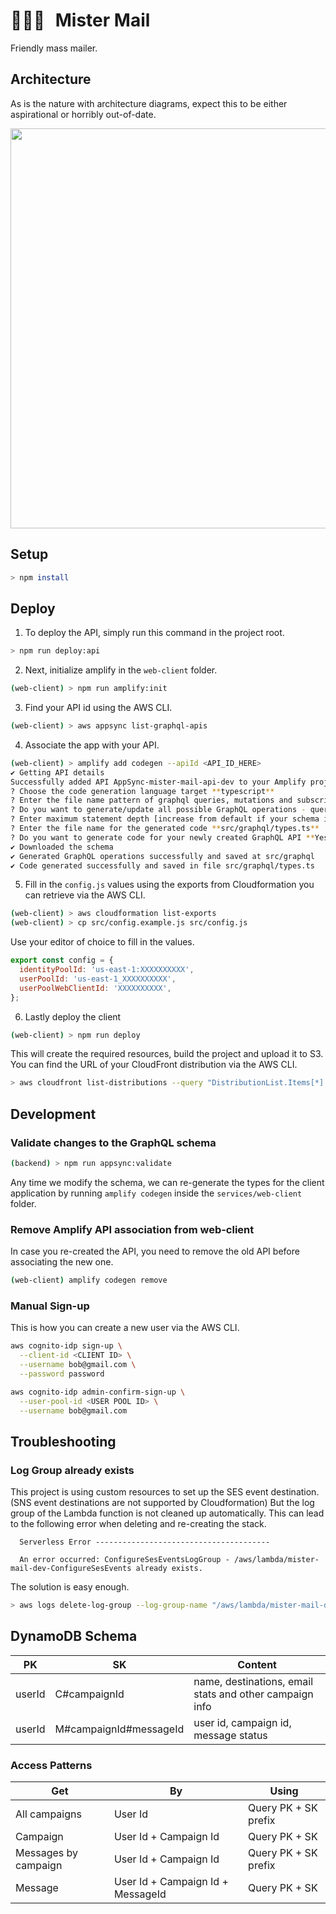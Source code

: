 # <span style="margin-right:10px">👨🏻‍✈️</span> Mister Mail

Friendly mass mailer.

## Architecture

As is the nature with architecture diagrams, expect this to be either aspirational or horribly out-of-date.

<a href="https://drive.google.com/file/d/12FSTrMZs5HWeGkN_7h481OHAxGHd0cRv/view?usp=sharing">
<img src="doc/mister-mail-aws-2020-04-08.vpd.png" width="640"></img>
</a>

## Setup

```bash
> npm install
```

## Deploy

1. To deploy the API, simply run this command in the project root.

```bash
> npm run deploy:api
```

2. Next, initialize amplify in the `web-client` folder.

```bash
(web-client) > npm run amplify:init
```

3. Find your API id using the AWS CLI.

```bash
(web-client) > aws appsync list-graphql-apis
```

4. Associate the app with your API.

```bash
(web-client) > amplify add codegen --apiId <API_ID_HERE>
✔ Getting API details
Successfully added API AppSync-mister-mail-api-dev to your Amplify project
? Choose the code generation language target **typescript**
? Enter the file name pattern of graphql queries, mutations and subscriptions **src/graphql/**/*.ts**
? Do you want to generate/update all possible GraphQL operations - queries, mutations and subscriptions **Yes**
? Enter maximum statement depth [increase from default if your schema is deeply nested] **2**
? Enter the file name for the generated code **src/graphql/types.ts**
? Do you want to generate code for your newly created GraphQL API **Yes**
✔ Downloaded the schema
✔ Generated GraphQL operations successfully and saved at src/graphql
✔ Code generated successfully and saved in file src/graphql/types.ts
```

5. Fill in the `config.js` values using the exports from Cloudformation you can retrieve via the AWS CLI.

```bash
(web-client) > aws cloudformation list-exports
(web-client) > cp src/config.example.js src/config.js
```

Use your editor of choice to fill in the values.

```js
export const config = {
  identityPoolId: 'us-east-1:XXXXXXXXXX',
  userPoolId: 'us-east-1_XXXXXXXXXX',
  userPoolWebClientId: 'XXXXXXXXXX',
};
```

6. Lastly deploy the client

```bash
(web-client) > npm run deploy
```

This will create the required resources, build the project and upload it to S3. You can find the URL of your CloudFront distribution via the AWS CLI.

```bash
> aws cloudfront list-distributions --query "DistributionList.Items[*].{DomainName:DomainName}"
```

## Development

### Validate changes to the GraphQL schema

```bash
(backend) > npm run appsync:validate
```

Any time we modify the schema, we can re-generate the types for the client application by running `amplify codegen` inside the `services/web-client` folder.

### Remove Amplify API association from web-client

In case you re-created the API, you need to remove the old API before associating the new one.

```bash
(web-client) amplify codegen remove
```

### Manual Sign-up

This is how you can create a new user via the AWS CLI.

```bash
aws cognito-idp sign-up \
  --client-id <CLIENT ID> \
  --username bob@gmail.com \
  --password password

aws cognito-idp admin-confirm-sign-up \
  --user-pool-id <USER POOL ID> \
  --username bob@gmail.com
```

## Troubleshooting

### Log Group already exists

This project is using custom resources to set up the SES event destination. (SNS event destinations are not supported by Cloudformation)
But the log group of the Lambda function is not cleaned up automatically. This can lead to the following error when deleting and re-creating the stack.

```
  Serverless Error ---------------------------------------

  An error occurred: ConfigureSesEventsLogGroup - /aws/lambda/mister-mail-dev-ConfigureSesEvents already exists.
```

The solution is easy enough.

```sh
> aws logs delete-log-group --log-group-name "/aws/lambda/mister-mail-dev-ConfigureSesEvents"
```

## DynamoDB Schema

| PK     | SK                     | Content                                                 |
| ------ | ---------------------- | ------------------------------------------------------- |
| userId | C#campaignId           | name, destinations, email stats and other campaign info |
| userId | M#campaignId#messageId | user id, campaign id, message status                    |

### Access Patterns

| Get                  | By                                | Using                |
| -------------------- | --------------------------------- | -------------------- |
| All campaigns        | User Id                           | Query PK + SK prefix |
| Campaign             | User Id + Campaign Id             | Query PK + SK        |
| Messages by campaign | User Id + Campaign Id             | Query PK + SK prefix |
| Message              | User Id + Campaign Id + MessageId | Query PK + SK        |
